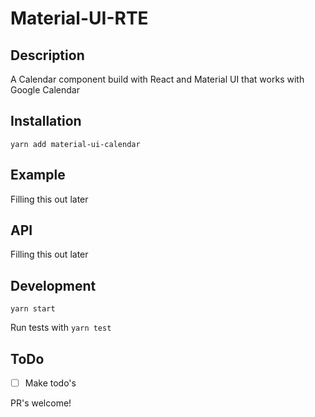 # Material-UI-RTE

## Description

A Calendar component build with React and Material UI that works with Google Calendar

## Installation

`yarn add material-ui-calendar`

## Example

Filling this out later

## API

Filling this out later

## Development

`yarn start`

Run tests with `yarn test`

## ToDo

- [ ] Make todo's

PR's welcome!